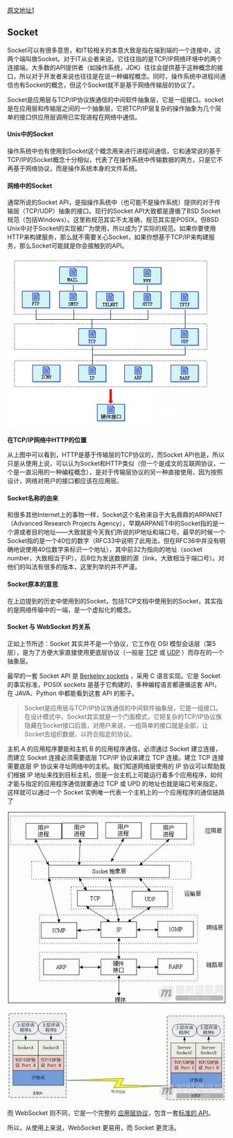 [原文地址1](https://juejin.im/entry/5a337d9df265da4322414094)

## Socket

Socket可以有很多意思，和IT较相关的本意大致是指在端到端的一个连接中，这两个端叫做Socket。对于IT从业者来说，它往往指的是TCP/IP网络环境中的两个连接端，大多数的API提供者（如操作系统，JDK）往往会提供基于这种概念的接口，所以对于开发者来说也往往是在说一种编程概念。同时，操作系统中进程间通信也有Socket的概念，但这个Socket就不是基于网络传输层的协议了。

Socket是应用层与TCP/IP协议族通信的中间软件抽象层，它是一组接口。socket是在应用层和传输层之间的一个抽象层，它把TCP/IP层复杂的操作抽象为几个简单的接口供应用层调用已实现进程在网络中通信。

#### Unix中的Socket

操作系统中也有使用到Socket这个概念用来进行进程间通信，它和通常说的基于TCP/IP的Socket概念十分相似，代表了在操作系统中传输数据的两方，只是它不再基于网络协议，而是操作系统本身的文件系统。

#### 网络中的Socket

通常所说的Socket API，是指操作系统中（也可能不是操作系统）提供的对于传输层（TCP/UDP）抽象的接口。现行的Socket API大致都是遵循了BSD Socket规范（包括Windows）。这里称规范其实不太准确，规范其实是POSIX，但BSD Unix中对于Socket的实现被广为使用，所以成为了实际的规范。如果你要使用HTTP来构建服务，那么就不需要关心Socket，如果你想基于TCP/IP来构建服务，那么Socket可能就是你会接触到的API。

![](1605922ca44fbbee.png)

**在TCP/IP网络中HTTP的位置**

从上图中可以看到，HTTP是基于传输层的TCP协议的，而Socket API也是，所以只是从使用上说，可以认为Socket和HTTP类似（但一个是成文的互联网协议，一个是一直沿用的一种编程概念），是对于传输层协议的另一种直接使用，因为按照设计，网络对用户的接口都应该在应用层。

#### Socket名称的由来

和很多其他Internet上的事物一样，Socket这个名称来自于大名鼎鼎的ARPANET（Advanced Research Projects Agency），早期ARPANET中的Socket指的是一个源或者目的地址——大致就是今天我们所说的IP地址和端口号。最早的时候一个Socket指的是一个40位的数字（RFC33中说明了此用法，但在RFC36中并没有明确地说使用40位数字来标识一个地址），其中前32为指向的地址（socket number，大致相当于IP），后8位为发送数据的源（link，大致相当于端口号）。对他们的叫法有很多的版本，这里列举的并不严谨。

#### Socket原本的意思

在上边提到的历史中使用到的Socket，包括TCP文档中使用到的Socket，其实指的是网络传输中的一端，是一个虚拟化的概念。

#### Socket 与 WebSocket 的关系

正如上节所述：Socket 其实并不是一个协议，它工作在 OSI 模型会话层（第5层），是为了方便大家直接使用更底层协议（一般是 [TCP](https://link.juejin.im/?target=http%3A%2F%2Fen.wikipedia.org%2Fwiki%2FTransmission_Control_Protocol) 或 [UDP](https://link.juejin.im/?target=http%3A%2F%2Fen.wikipedia.org%2Fwiki%2FUser_Datagram_Protocol) ）而存在的一个抽象层。

最早的一套 Socket API 是 [Berkeley sockets](https://link.juejin.im/?target=http%3A%2F%2Fen.wikipedia.org%2Fwiki%2FBerkeley_sockets) ，采用 C 语言实现。它是 Socket 的事实标准，POSIX sockets 是基于它构建的，多种编程语言都遵循这套 API，在 JAVA、Python 中都能看到这套 API 的影子。

> Socket是应用层与TCP/IP协议族通信的中间软件抽象层，它是一组接口。在设计模式中，Socket其实就是一个门面模式，它把复杂的TCP/IP协议族隐藏在Socket接口后面，对用户来说，一组简单的接口就是全部，让Socket去组织数据，以符合指定的协议。

主机 A 的应用程序要能和主机 B 的应用程序通信，必须通过 Socket 建立连接，而建立 Socket 连接必须需要底层 TCP/IP 协议来建立 TCP 连接。建立 TCP 连接需要底层 IP 协议来寻址网络中的主机。我们知道网络层使用的 IP 协议可以帮助我们根据 IP 地址来找到目标主机，但是一台主机上可能运行着多个应用程序，如何才能与指定的应用程序通信就要通过 TCP 或 UPD 的地址也就是端口号来指定。这样就可以通过一个 Socket 实例唯一代表一个主机上的一个应用程序的通信链路了

![](1605922ccc48177e.png)

![](1605922cea8f5058.png)

而 WebSocket 则不同，它是一个完整的 [应用层协议](https://link.juejin.im/?target=http%3A%2F%2Fdatatracker.ietf.org%2Fdoc%2Frfc6455%2F)，包含一套[标准的 API](https://link.juejin.im/?target=http%3A%2F%2Fdev.w3.org%2Fhtml5%2Fwebsockets%2F)。

所以，从使用上来说，WebSocket 更易用，而 Socket 更灵活。

